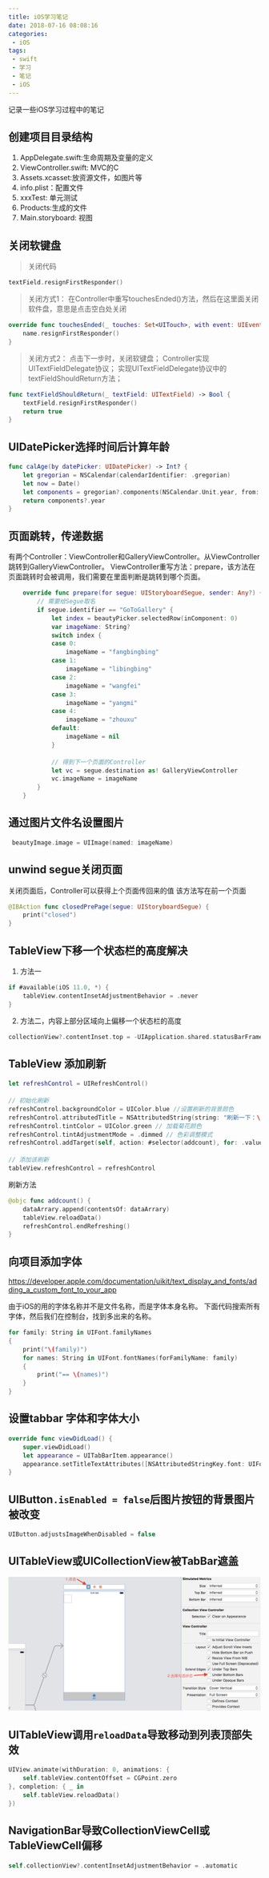 ```yaml
---
title: iOS学习笔记
date: 2018-07-16 08:08:16
categories:
 - iOS
tags:
 - swift
 - 学习
 - 笔记
 - iOS
---
```


记录一些iOS学习过程中的笔记
<!-- more -->

## 创建项目目录结构
1. AppDelegate.swift:生命周期及变量的定义
2. ViewController.swift: MVC的C
3. Assets.xcasset:放资源文件，如图片等
4. info.plist：配置文件
5. xxxTest: 单元测试
6. Products:生成的文件
7. Main.storyboard: 视图

## 关闭软键盘
> 关闭代码

``` swift
textField.resignFirstResponder()
```
> 关闭方式1：
在Controller中重写touchesEnded()方法，然后在这里面关闭软件盘，意思是点击空白处关闭

``` swift
override func touchesEnded(_ touches: Set<UITouch>, with event: UIEvent?) {
    name.resignFirstResponder()
}
```
> 关闭方式2：
点击下一步时，关闭软键盘；
Controller实现UITextFieldDelegate协议；
实现UITextFieldDelegate协议中的textFieldShouldReturn方法；

``` swift
func textFieldShouldReturn(_ textField: UITextField) -> Bool {
    textField.resignFirstResponder()
    return true
}
```

## UIDatePicker选择时间后计算年龄
``` swift
func calAge(by datePicker: UIDatePicker) -> Int? {
    let gregorian = NSCalendar(calendarIdentifier: .gregorian)
    let now = Date()
    let components = gregorian?.components(NSCalendar.Unit.year, from: datePicker.date, to: now, options: NSCalendar.Options.init(rawValue: 0))
    return components?.year
}
```

## 页面跳转，传递数据
有两个Controller：ViewController和GalleryViewController。从ViewController跳转到GalleryViewController。
ViewController重写方法：prepare，该方法在页面跳转时会被调用，我们需要在里面判断是跳转到哪个页面。
``` swift
    override func prepare(for segue: UIStoryboardSegue, sender: Any?) {
        // 需要给Segue取名
        if segue.identifier == "GoToGallery" {
            let index = beautyPicker.selectedRow(inComponent: 0)
            var imageName: String?
            switch index {
            case 0:
                imageName = "fangbingbing"
            case 1:
                imageName = "libingbing"
            case 2:
                imageName = "wangfei"
            case 3:
                imageName = "yangmi"
            case 4:
                imageName = "zhouxu"
            default:
                imageName = nil
            }

            // 得到下一个页面的Controller
            let vc = segue.destination as! GalleryViewController
            vc.imageName = imageName
        }
    }
```

## 通过图片文件名设置图片
``` swift
 beautyImage.image = UIImage(named: imageName)
```

## unwind segue关闭页面
关闭页面后，Controller可以获得上个页面传回来的值
该方法写在前一个页面
``` swift
@IBAction func closedPrePage(segue: UIStoryboardSegue) {
    print("closed")
}
```

## TableView下移一个状态栏的高度解决
1. 方法一
``` swift
if #available(iOS 11.0, *) {
    tableView.contentInsetAdjustmentBehavior = .never
}
```
2. 方法二，内容上部分区域向上偏移一个状态栏的高度
``` swift
collectionView?.contentInset.top = -UIApplication.shared.statusBarFrame.height
```

## TableView 添加刷新
``` swift
let refreshControl = UIRefreshControl()

// 初始化刷新
refreshControl.backgroundColor = UIColor.blue //设置刷新的背景颜色
refreshControl.attributedTitle = NSAttributedString(string: "刷新一下：\(Data())", attributes: [NSAttributedStringKey.foregroundColor: UIColor.white]) // 设置字体颜色
refreshControl.tintColor = UIColor.green // 加载菊花颜色
refreshControl.tintAdjustmentMode = .dimmed // 色彩调整模式
refreshControl.addTarget(self, action: #selector(addcount), for: .valueChanged) //添加方法目标

// 添加该刷新
tableView.refreshControl = refreshControl
```

刷新方法
``` swift
@objc func addcount() {
    dataArrary.append(contentsOf: dataArrary)
    tableView.reloadData()
    refreshControl.endRefreshing()
}
```
## 向项目添加字体
https://developer.apple.com/documentation/uikit/text_display_and_fonts/adding_a_custom_font_to_your_app

由于iOS的用的字体名称并不是文件名称，而是字体本身名称。
下面代码搜索所有字体，然后我们在控制台，找到多出来的名称。

``` swift
for family: String in UIFont.familyNames
{
    print("\(family)")
    for names: String in UIFont.fontNames(forFamilyName: family)
    {
        print("== \(names)")
    }
}
```

## 设置tabbar 字体和字体大小
``` swift
override func viewDidLoad() {
    super.viewDidLoad()
    let appearance = UITabBarItem.appearance()
    appearance.setTitleTextAttributes([NSAttributedStringKey.font: UIFont(name: "Ubuntu-Light", size: 9)!], for: .normal)
}
```

## UIButton`.isEnabled = false`后图片按钮的背景图片被改变
``` swift
UIButton.adjustsImageWhenDisabled = false
```
## UITableView或UICollectionView被TabBar遮盖
![](https://raw.githubusercontent.com/xujiaji/xujiaji.github.io/pictures/blog/ios-note/note-screen1.png)

## UITableView调用`reloadData`导致移动到列表顶部失效
``` swift
UIView.animate(withDuration: 0, animations: {
    self.tableView.contentOffset = CGPoint.zero
}, completion: { _ in
    self.tableView.reloadData()
})
```

## NavigationBar导致CollectionViewCell或TableViewCell偏移
``` swift
self.collectionView?.contentInsetAdjustmentBehavior = .automatic
```
